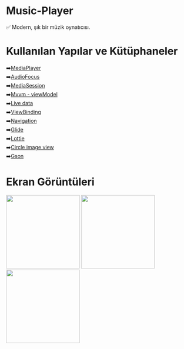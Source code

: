 # Music-Player

✅ Modern, şık bir müzik oynatıcısı. <br/>

# Kullanılan Yapılar ve Kütüphaneler
➡️[MediaPlayer](https://developer.android.com/reference/android/media/MediaPlayer)<br/>
➡️[AudioFocus](https://source.android.com/docs/automotive/audio/audio-focus?hl=tr)<br/>
➡️[MediaSession](https://developer.android.com/reference/android/media/session/MediaSession)<br/>
➡️[Mvvm - viewModel](https://developer.android.com/topic/libraries/architecture/viewmodel?hl=en)<br/>
➡️[Live data](https://developer.android.com/topic/libraries/architecture/livedata?hl=en)<br/>
➡️[ViewBinding](https://developer.android.com/topic/libraries/view-binding?hl=en)<br/>
➡️[Navigation](https://developer.android.com/jetpack/androidx/releases/navigation)<br/>
➡️[Glide](https://github.com/bumptech/glide)<br/>
➡️[Lottie](https://github.com/airbnb/lottie-android)<br/>
➡️[Circle image view](https://github.com/hdodenhof/CircleImageView)<br/>
➡️[Gson](https://github.com/google/gson)<br/>

# Ekran Görüntüleri

<img src="https://github.com/onermorkoc/Music-Player/raw/main/img/ss-1.jpg" width="200"> <img src="https://github.com/onermorkoc/Music-Player/raw/main/img/ss-2.jpg" width="200"> <img src="https://github.com/onermorkoc/Music-Player/raw/main/img/ss-3.jpg" width="200"> 
